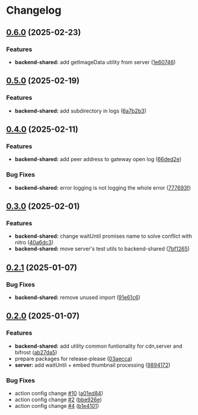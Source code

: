 # Changelog

## [0.6.0](https://github.com/WerdoxDev/Huginn/compare/backend-shared@v0.5.0...backend-shared@v0.6.0) (2025-02-23)


### Features

* **backend-shared:** add getImageData utility from server ([1e60746](https://github.com/WerdoxDev/Huginn/commit/1e60746548f0aa96380106140aa46a25955ccb8d))

## [0.5.0](https://github.com/WerdoxDev/Huginn/compare/backend-shared@v0.4.0...backend-shared@v0.5.0) (2025-02-19)


### Features

* **backend-shared:** add subdirectory in logs ([6a7b2b3](https://github.com/WerdoxDev/Huginn/commit/6a7b2b38e5bfc802428be7660bb70013161a6244))

## [0.4.0](https://github.com/WerdoxDev/Huginn/compare/backend-shared@v0.3.0...backend-shared@v0.4.0) (2025-02-11)


### Features

* **backend-shared:** add peer address to gateway open log ([66ded2e](https://github.com/WerdoxDev/Huginn/commit/66ded2e13c44c11dd7a40dfbde5c6e2355e6cf0a))


### Bug Fixes

* **backend-shared:** error logging is not logging the whole error ([777693f](https://github.com/WerdoxDev/Huginn/commit/777693fee0eba9b39a32f58f771d9d4c5d648cf8))

## [0.3.0](https://github.com/WerdoxDev/Huginn/compare/backend-shared@v0.2.1...backend-shared@v0.3.0) (2025-02-01)


### Features

* **backend-shared:** change waitUntil promises name to solve conflict with nitro ([40a6dc3](https://github.com/WerdoxDev/Huginn/commit/40a6dc3c1d64c257e41972af869bd0037bf0de4a))
* **backend-shared:** move server's test utils to backend-shared ([7bf1265](https://github.com/WerdoxDev/Huginn/commit/7bf12657f1268c9c09f927a8b76f6f4e91d3d8d5))

## [0.2.1](https://github.com/WerdoxDev/Huginn/compare/backend-shared@v0.2.0...backend-shared@v0.2.1) (2025-01-07)


### Bug Fixes

* **backend-shared:** remove unused import ([91e61c6](https://github.com/WerdoxDev/Huginn/commit/91e61c63b35a1e693f8a72c72c5ae11c5ee0919a))

## [0.2.0](https://github.com/WerdoxDev/Huginn/compare/backend-shared-v0.1.0...backend-shared@v0.2.0) (2025-01-07)


### Features

* **backend-shared:** add utility common funtionality for cdn,server and bifrost ([ab27da5](https://github.com/WerdoxDev/Huginn/commit/ab27da5edb688f97115f028396de3f0a658097cf))
* prepare packages for release-please ([03aecca](https://github.com/WerdoxDev/Huginn/commit/03aeccaf204a18a4b0f4764689623806f3d7b1fd))
* **server:** add waitUntil + embed thumbnail processing ([9894172](https://github.com/WerdoxDev/Huginn/commit/9894172f16722ee64151fd068b3b129f0b259f0a))


### Bug Fixes

* action config change [#10](https://github.com/WerdoxDev/Huginn/issues/10) ([a01ed84](https://github.com/WerdoxDev/Huginn/commit/a01ed84645f931bd09fd2351df72c089547ddd9d))
* action config change [#2](https://github.com/WerdoxDev/Huginn/issues/2) ([bbe926e](https://github.com/WerdoxDev/Huginn/commit/bbe926e2b8a68a3a876f1b5422111c5ff0d3c93d))
* action config change [#4](https://github.com/WerdoxDev/Huginn/issues/4) ([b1e4101](https://github.com/WerdoxDev/Huginn/commit/b1e4101f5d89d4f3c8997152163e53b3a59cc072))

